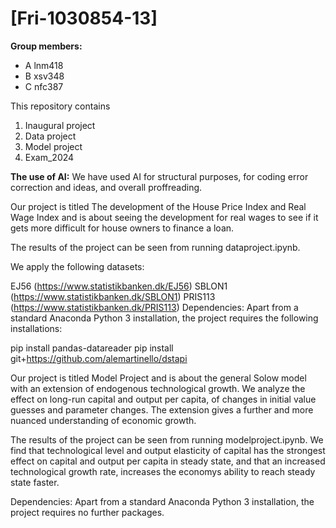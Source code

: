 # \[Fri-1030854-13\]

**Group members:**
- A lnm418
- B xsv348
- C nfc387

This repository contains  
1. Inaugural project 
2. Data project
3. Model project
4. Exam_2024

**The use of AI:**
We have used AI for structural purposes, for coding error correction and ideas, and overall proffreading.

Our project is titled The development of the House Price Index and Real Wage Index and is about seeing the development for real wages to see if it gets more difficult for house owners to finance a loan.

The results of the project can be seen from running dataproject.ipynb.

We apply the following datasets:

EJ56 (https://www.statistikbanken.dk/EJ56)
SBLON1 (https://www.statistikbanken.dk/SBLON1)
PRIS113 (https://www.statistikbanken.dk/PRIS113)
Dependencies: Apart from a standard Anaconda Python 3 installation, the project requires the following installations:

pip install pandas-datareader pip install git+https://github.com/alemartinello/dstapi

Our project is titled Model Project and is about the general Solow model with an extension of endogenous technological growth. We analyze the effect on long-run capital and output per capita, of changes in initial value guesses and parameter changes. The extension gives a further and more nuanced understanding of economic growth.

The results of the project can be seen from running modelproject.ipynb. We find that technological level and output elasticity of capital has the strongest effect on capital and output per capita in steady state, and that an increased technological growth rate, increases the economys ability to reach steady state faster.

Dependencies: Apart from a standard Anaconda Python 3 installation, the project requires no further packages.
